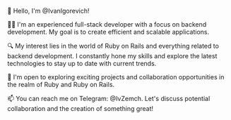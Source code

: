 👋 Hello, I'm @IvanIgorevich!

👨‍💻 I'm an experienced full-stack developer with a focus on backend development. My goal is to create efficient and scalable applications.

🔍 My interest lies in the world of Ruby on Rails and everything related to backend development. I constantly hone my skills and explore the latest technologies to stay up to date with current trends.

🤝 I'm open to exploring exciting projects and collaboration opportunities in the realm of Ruby and Ruby on Rails.

📫 You can reach me on Telegram: @IvZemch. Let's discuss potential collaboration and the creation of something great!

<!---
IvanIgorevich/IvanIgorevich is a ✨ special ✨ repository because its `README.md` (this file) appears on your GitHub profile.
You can click the Preview link to take a look at your changes.
--->
